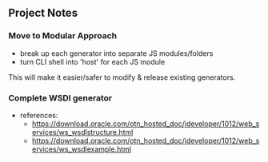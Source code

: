 ## Project Notes


### Move to Modular Approach

 * break up each generator into separate JS modules/folders
 * turn CLI shell into 'host' for each JS module
 
This will make it easier/safer to modify & release existing generators. 

### Complete WSDl generator

 * references: 
   * https://download.oracle.com/otn_hosted_doc/jdeveloper/1012/web_services/ws_wsdlstructure.html
   * https://download.oracle.com/otn_hosted_doc/jdeveloper/1012/web_services/ws_wsdlexample.html
 
